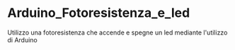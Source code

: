 # Arduino_Fotoresistenza_e_led
Utilizzo una fotoresistenza che accende e spegne un led mediante l'utilizzo di Arduino 
